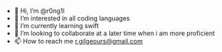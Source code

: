 - 👋 Hi, I’m @r0ng1l
- 👀 I’m interested in all coding languages
- 🌱 I’m currently learning swift
- 💞️ I’m looking to collaborate at a later time when i am more proficient 
- 📫 How to reach me r.gilgeours@gmail.com

<!---
r0ng1l/r0ng1l is a ✨ special ✨ repository because its `README.md` (this file) appears on your GitHub profile.
You can click the Preview link to take a look at your changes.
--->
